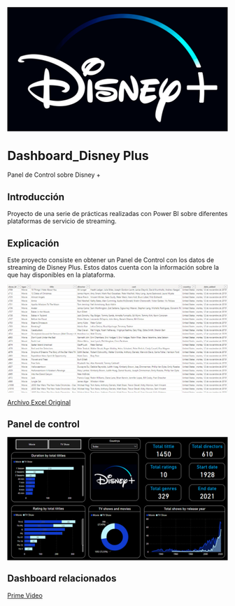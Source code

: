 <img src="Disney-Symbol.png" style="display: block; margin: auto;">

# Dashboard_Disney Plus
Panel de Control sobre Disney +

## Introducción

Proyecto de una serie de prácticas realizadas con Power BI sobre diferentes plataformas de servicio de streaming.

## Explicación

Este proyecto consiste en obtener un Panel de Control con los datos de streaming de Disney Plus. Estos datos cuenta con la información sobre la que hay disponibles en la plataforma.

<img src="Disney+ data.PNG" style="display: block; margin: auto;">

[Archivo Excel Original](https://github.com/ntr94/Dashboard_Disney_plus/blob/main/disney_plus_titles.csv)

## Panel de control

<img src="Dashboard Diney+.PNG" style="display: block; margin: auto;">

## Dashboard relacionados

[Prime Video](https://github.com/ntr94/Dashboard_PrimeVideo)
